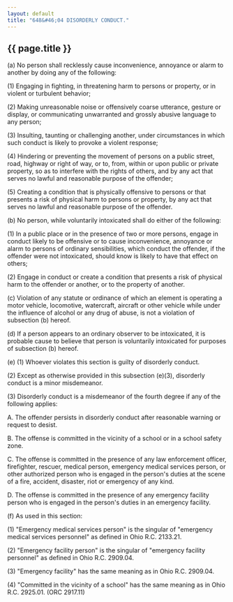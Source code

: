 ```yaml
---
layout: default
title: "648&#46;04 DISORDERLY CONDUCT."
---
```


{{ page.title }}
----------------

(a) No person shall recklessly cause inconvenience, annoyance or alarm to another by doing any of the following:

(1) Engaging in fighting, in threatening harm to persons or property, or in violent or turbulent behavior;

(2) Making unreasonable noise or offensively coarse utterance, gesture or display, or communicating unwarranted and grossly abusive language to any person;

(3) Insulting, taunting or challenging another, under circumstances in which such conduct is likely to provoke a violent response;

(4) Hindering or preventing the movement of persons on a public street, road, highway or right of way, or to, from, within or upon public or private property, so as to interfere with the rights of others, and by any act that serves no lawful and reasonable purpose of the offender;

(5) Creating a condition that is physically offensive to persons or that presents a risk of physical harm to persons or property, by any act that serves no lawful and reasonable purpose of the offender.

(b) No person, while voluntarily intoxicated shall do either of the following:

(1) In a public place or in the presence of two or more persons, engage in conduct likely to be offensive or to cause inconvenience, annoyance or alarm to persons of ordinary sensibilities, which conduct the offender, if the offender were not intoxicated, should know is likely to have that effect on others;

(2) Engage in conduct or create a condition that presents a risk of physical harm to the offender or another, or to the property of another.

(c) Violation of any statute or ordinance of which an element is operating a motor vehicle, locomotive, watercraft, aircraft or other vehicle while under the influence of alcohol or any drug of abuse, is not a violation of subsection (b) hereof.

(d) If a person appears to an ordinary observer to be intoxicated, it is probable cause to believe that person is voluntarily intoxicated for purposes of subsection (b) hereof.

(e) (1) Whoever violates this section is guilty of disorderly conduct.

(2) Except as otherwise provided in this subsection (e)(3), disorderly conduct is a minor misdemeanor.

(3) Disorderly conduct is a misdemeanor of the fourth degree if any of the following applies:

  A. The offender persists in disorderly conduct after reasonable warning or request to desist.

  B. The offense is committed in the vicinity of a school or in a school safety zone.

  C. The offense is committed in the presence of any law enforcement officer, firefighter, rescuer, medical person, emergency medical services person, or other authorized person who is engaged in the person's duties at the scene of a fire, accident, disaster, riot or emergency of any kind.

  D. The offense is committed in the presence of any emergency facility person who is engaged in the person's duties in an emergency facility.

(f) As used in this section:

(1) "Emergency medical services person" is the singular of "emergency medical services personnel" as defined in Ohio R.C. 2133.21.

(2) "Emergency facility person" is the singular of "emergency facility personnel" as defined in Ohio R.C. 2909.04.

(3) "Emergency facility" has the same meaning as in Ohio R.C. 2909.04.

(4) "Committed in the vicinity of a school" has the same meaning as in Ohio R.C. 2925.01. (ORC 2917.11)